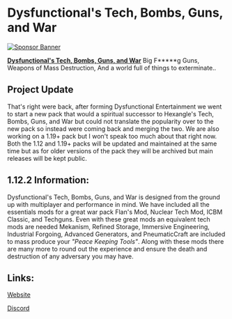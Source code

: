 # Dysfunctional's Tech, Bombs, Guns, and War

[![Sponsor Banner](https://scalacube.com/images/banners/modpack.jpg)](https://scalacube.com/p/_hosting_server_minecraft/2647495)

[**Dysfunctional's Tech, Bombs, Guns, and War**](https://legacy.curseforge.com/minecraft/modpacks/dysfunctionals-tech-bombs-guns-war) Big F*****g Guns, Weapons of Mass Destruction, And a world full of things to exterminate..

## Project Update

That's right were back, after forming Dysfunctional Entertainment we went to start a new pack that would a spiritual successor to Hexangle's Tech, Bombs, Guns, and War but could not translate the popularity over to the new pack so instead were coming back and merging the two. We are also working on a 1.19+ pack but I won't speak too much about that right now. Both the 1.12 and 1.19+ packs will be updated and maintained at the same time but as for older versions of the pack they will be archived but main releases will be kept public.

## 1.12.2 Information:

Dysfunctional's Tech, Bombs, Guns, and War is designed from the ground up with multiplayer and performance in mind. We have included all the essentials mods for a great war pack Flan's Mod, Nuclear Tech Mod, ICBM Classic, and Techguns. Even with these great mods an equivalent tech mods are needed Mekanism, Refined Storage, Immersive Engineering, Industrial Forgoing, Advanced Generators, and PneumaticCraft are included to mass produce your *"Peace Keeping Tools"*. Along with these mods there are many more to round out the experience and ensure the death and destruction of any adversary you may have.

## Links:

[Website](https://dysent.webflow.io/)

[Discord](https://discord.gg/9MwChRYqwG)
